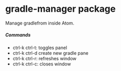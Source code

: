 # gradle-manager package

Manage gradlefrom inside Atom.
##### Commands
* ctrl-k ctrl-t: toggles panel
* ctrl-k ctrl-d create new gradle pane
* ctrl-k ctrl-r: refreshes window
* ctrl-k ctrl-c: closes window
